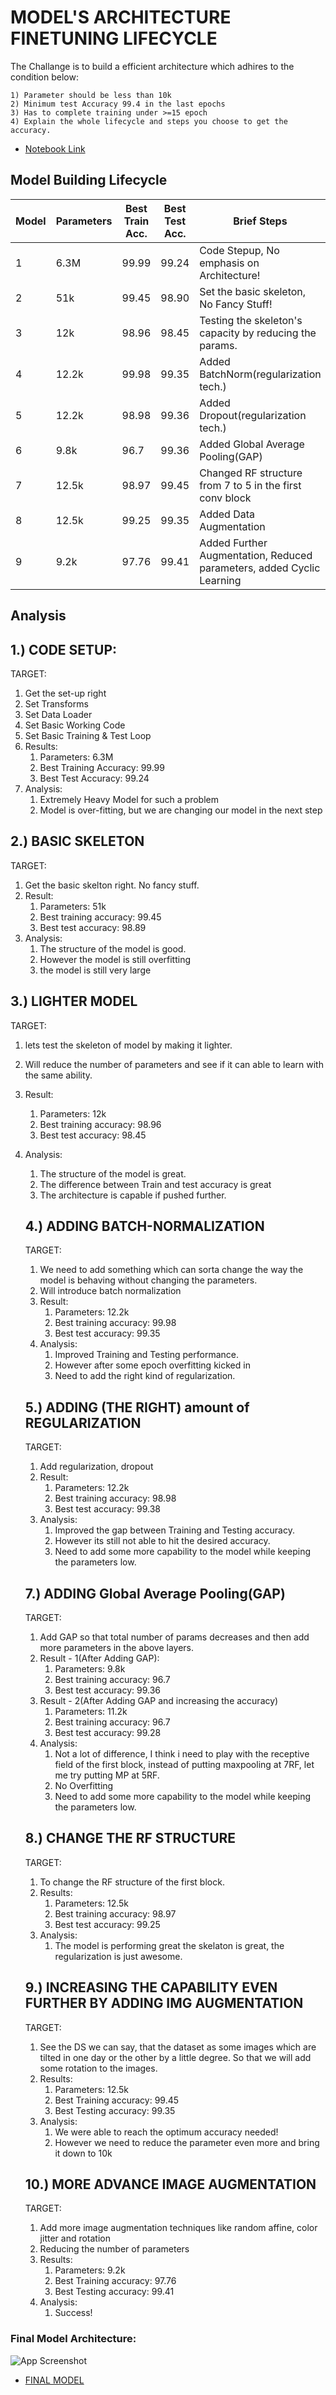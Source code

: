 
# MODEL'S ARCHITECTURE FINETUNING LIFECYCLE

The Challange is to build a efficient architecture which adhires to the condition below:

    1) Parameter should be less than 10k
    2) Minimum test Accuracy 99.4 in the last epochs
    3) Has to complete training under >=15 epoch
    4) Explain the whole lifecycle and steps you choose to get the accuracy.





 - [Notebook Link](https://github.com/darshanvjani/Extensive-Vision-AI-Program-EVAI6-/blob/main/4_Basics_of_Architecture/MNIST_custom_architecture.ipynb)


## Model Building Lifecycle

| Model | Parameters | Best Train Acc. | Best Test Acc. | Brief Steps                                                           |
|-------|------------|-----------------|----------------|-----------------------------------------------------------------------|
| 1     | 6.3M       | 99.99           | 99.24          | Code Stepup, No emphasis on Architecture!                             |
| 2     | 51k        | 99.45           | 98.90          | Set the basic skeleton, No Fancy Stuff!                               |
| 3     | 12k        | 98.96           | 98.45          | Testing the skeleton's capacity by reducing the params.               |
| 4     | 12.2k      | 99.98           | 99.35          | Added BatchNorm(regularization tech.)                                 |
| 5     | 12.2k      | 98.98           | 99.36          | Added Dropout(regularization tech.)                                   |
| 6     | 9.8k       | 96.7            | 99.36          | Added Global Average Pooling(GAP)                                     |
| 7     | 12.5k      | 98.97           | 99.45          | Changed RF structure from 7 to 5 in the first conv block              |
| 8     | 12.5k      | 99.25           | 99.35          | Added Data Augmentation                                               |
| 9     | 9.2k       | 97.76           | 99.41          | Added Further Augmentation, Reduced parameters, added Cyclic Learning |


## Analysis

## 1.) CODE SETUP:

TARGET:

1. Get the set-up right
2. Set Transforms
3. Set Data Loader
4. Set Basic Working Code
5. Set Basic Training & Test Loop
6. Results:
    1. Parameters: 6.3M
    2. Best Training Accuracy: 99.99
    3. Best Test Accuracy: 99.24
7. Analysis:
    1. Extremely Heavy Model for such a problem
    2. Model is over-fitting, but we are changing our model in the next step

## 2.) BASIC SKELETON

TARGET:

1. Get the basic skelton right. No fancy stuff.
2. Result:
    1. Parameters: 51k
    2. Best training accuracy: 99.45
    3. Best test accuracy: 98.89
3. Analysis:
    1. The structure of the model is good.
    2. However the model is still overfitting
    3. the model is still very large

## 3.) LIGHTER MODEL

TARGET:

1. lets test the skeleton of model by making it lighter.
2. Will reduce the number of parameters and see if it can able to learn with the same ability.
3. Result:
    1. Parameters: 12k
    2. Best training accuracy: 98.96
    3. Best test accuracy: 98.45
4. Analysis:
    1. The structure of the model is great.
    2. The difference between Train and test accuracy is great
    3. The architecture is capable if pushed further.
    
    ## 4.) ADDING BATCH-NORMALIZATION
    
    TARGET:
    
    1. We need to add something which can sorta change the way the model is behaving without changing the parameters.
    2. Will introduce batch normalization
    3. Result:
        1. Parameters: 12.2k
        2. Best training accuracy: 99.98
        3. Best test accuracy: 99.35
    4. Analysis:
        1. Improved Training and Testing performance.
        2. However after some epoch overfitting kicked in
        3. Need to add the right kind of regularization.
    
    ## 5.) ADDING (THE RIGHT) amount of REGULARIZATION
    
    TARGET:
    
    1. Add regularization, dropout
    2. Result:
        1. Parameters: 12.2k
        2. Best training accuracy: 98.98
        3. Best test accuracy: 99.38
    3. Analysis:
        1. Improved the gap between Training and Testing accuracy.
        2. However its still not able to hit the desired accuracy.
        3. Need to add some more capability to the model while keeping the parameters low.
    
    ## 7.) ADDING Global Average Pooling(GAP)
    
    TARGET:
    
    1. Add GAP so that total number of params decreases and then add more parameters in the above layers.
    2. Result - 1(After Adding GAP):
        1. Parameters: 9.8k
        2. Best training accuracy: 96.7
        3. Best test accuracy: 99.36
    3. Result - 2(After Adding GAP and increasing the accuracy)
        1. Parameters: 11.2k
        2. Best training accuracy: 96.7
        3. Best test accuracy: 99.28
    4. Analysis:
        1. Not a lot of difference, I think i need to play with the receptive field of the first block, instead of putting maxpooling at 7RF, let me try putting MP at 5RF.
        2. No Overfitting
        3. Need to add some more capability to the model while keeping the parameters low.
    
    ## 8.) CHANGE THE RF STRUCTURE
    
    TARGET: 
    
    1. To change the RF structure of the first block.
    2. Results:
        1. Parameters: 12.5k
        2. Best training accuracy: 98.97
        3. Best test accuracy: 99.25
    3. Analysis:
        1. The model is performing great the skelaton is great, the regularization is just awesome.
    
    ## 9.) INCREASING THE CAPABILITY EVEN FURTHER BY ADDING IMG AUGMENTATION
    
    TARGET:
    
    1. See the DS we can say, that the dataset as some images which are tilted in one day or the other by a little degree. So that we will add some rotation to the images.
    2. Results:
        1. Parameters: 12.5k
        2. Best Training accuracy:  99.45
        3. Best Testing accuracy: 99.35
    3. Analysis:
        1. We were able to reach the optimum accuracy needed!
        2. However we need to reduce the parameter even more and bring it down to 10k
    
    ## 10.) MORE ADVANCE IMAGE AUGMENTATION
    
    TARGET:
    
    1. Add more image augmentation techniques like random affine, color jitter and rotation
    2. Reducing the number of parameters
    3. Results:
        1. Parameters: 9.2k
        2. Best Training accuracy:  97.76
        3. Best Testing accuracy: 99.41
    4. Analysis:
        1. Success!

### Final Model Architecture: 

![App Screenshot](https://github.com/darshanvjani/Extensive-Vision-AI-Program-EVAI6-/blob/main/5_Architecture_Finetuning(CodingDrillDown)/images/best_model_architecture.PNG?raw=true)

 - [FINAL MODEL](https://github.com/darshanvjani/Extensive-Vision-AI-Program-EVAI6-/blob/main/5_Architecture_Finetuning(CodingDrillDown)/Architecture_Finetuning(Best_Model).ipynb)
